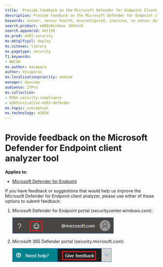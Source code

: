 ```yaml
---
title:  Provide feedback on the Microsoft Defender for Endpoint Client Analyzer tool
description: Provide feedback on the Microsoft Defender for Endpoint client analyzer tool
keywords: sensor, sensor health, misconfigured, inactive, no sensor data, sensor data, impaired communications, communication
search.product: eADQiWindows 10XVcnh
search.appverid: met150
ms.prod: m365-security
ms.mktglfcycl: deploy
ms.sitesec: library
ms.pagetype: security
f1.keywords:
- NOCSH
ms.author: macapara
author: mjcaparas
ms.localizationpriority: medium
manager: dansimp
audience: ITPro
ms.collection: 
- M365-security-compliance 
- m365initiative-m365-defender 
ms.topic: conceptual
ms.technology: m365d
---
```


# Provide feedback on the Microsoft Defender for Endpoint client analyzer tool

**Applies to:**
- [Microsoft Defender for Endpoint](https://go.microsoft.com/fwlink/p/?linkid=2146631)

If you have feedback or suggestions that would help us improve the Microsoft Defender for Endpoint client analyzer, please use either of these options to submit feedback:

1. Microsoft Defender for Endpoint portal (securitycenter.windows.com):

    ![Image of smiley feedback icon.](images/3e2db5015cd4f47436b4765b2303f4f5.png)

2. Microsoft 365 Defender portal (security.microsoft.com):

    ![Image of give feedback button.](images/1d5b3c010b4b5c0e9d5eb43f71fa95e3.png)

